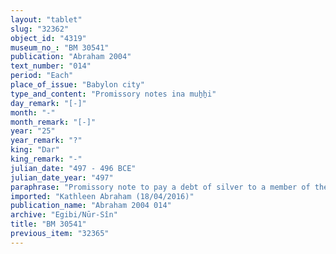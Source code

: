 ```yaml
---
layout: "tablet"
slug: "32362"
object_id: "4319"
museum_no_: "BM 30541"
publication: "Abraham 2004"
text_number: "014"
period: "Each"
place_of_issue: "Babylon city"
type_and_content: "Promissory notes ina muẖẖi"
day_remark: "[-]"
month: "-"
month_remark: "[-]"
year: "25"
year_remark: "?"
king: "Dar"
king_remark: "-"
julian_date: "497 - 496 BCE"
julian_date_year: "497"
paraphrase: "Promissory note to pay a debt of silver to a member of the Egibi family.<br /> <strong>B</strong> should pay the [x] mina(s) of white silver, of which 1/8 is alloy, that are due from him to <strong>A</strong> till<sup>?</sup> the [x<sup>th</sup>] of Ulul (VI) of the 25<sup>th</sup> year of Darius. Names of 4 witnesses and the scribe.<br /> <br /> <strong>A</strong>=Nab&ucirc;-ahhē-bulliṭ/<em>Itti</em>-Marduk-balāṭu//Egibi;&nbsp;<strong>B</strong>=Nab&ucirc;-ittannu/<em>Bānia</em>//Itinnu"
imported: "Kathleen Abraham (18/04/2016)"
publication_name: "Abraham 2004 014"
archive: "Egibi/Nūr-Sîn"
title: "BM 30541"
previous_item: "32365"
---
```

